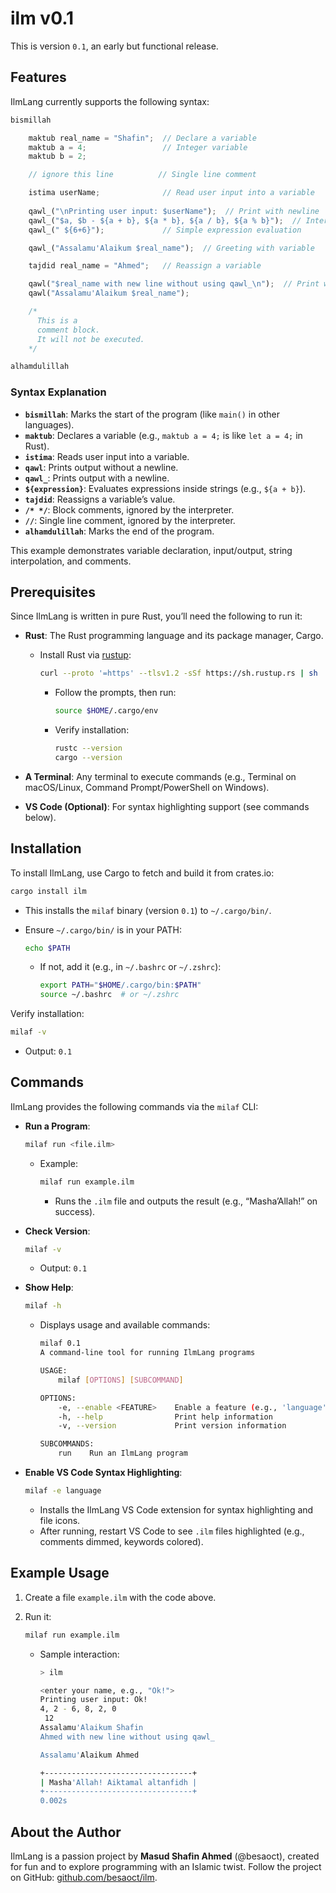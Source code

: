 # ilm v0.1

This is version `0.1`, an early but functional release.

## Features

IlmLang currently supports the following syntax:

```rust
bismillah

    maktub real_name = "Shafin";  // Declare a variable
    maktub a = 4;                 // Integer variable
    maktub b = 2;

    // ignore this line          // Single line comment

    istima userName;              // Read user input into a variable
    
    qawl_("\nPrinting user input: $userName");  // Print with newline
    qawl_("$a, $b - ${a + b}, ${a * b}, ${a / b}, ${a % b}");  // Interpolation with expressions
    qawl_(" ${6+6}");             // Simple expression evaluation

    qawl_("Assalamu'Alaikum $real_name");  // Greeting with variable

    tajdid real_name = "Ahmed";   // Reassign a variable

    qawl("$real_name with new line without using qawl_\n");  // Print without newline function
    qawl("Assalamu'Alaikum $real_name");

    /*
      This is a
      comment block.
      It will not be executed.
    */

alhamdulillah
```

### Syntax Explanation

- **`bismillah`**: Marks the start of the program (like `main()` in other languages).
- **`maktub`**: Declares a variable (e.g., `maktub a = 4;` is like `let a = 4;` in Rust).
- **`istima`**: Reads user input into a variable.
- **`qawl`**: Prints output without a newline.
- **`qawl_`**: Prints output with a newline.
- **`${expression}`**: Evaluates expressions inside strings (e.g., `${a + b}`).
- **`tajdid`**: Reassigns a variable’s value.
- **`/* */`**: Block comments, ignored by the interpreter.
- **`//`**: Single line comment, ignored by the interpreter.
- **`alhamdulillah`**: Marks the end of the program.

This example demonstrates variable declaration, input/output, string interpolation, and comments.

## Prerequisites

Since IlmLang is written in pure Rust, you’ll need the following to run it:

- **Rust**: The Rust programming language and its package manager, Cargo.
  - Install Rust via [rustup](https://rustup.rs/):
  
    ```bash
    curl --proto '=https' --tlsv1.2 -sSf https://sh.rustup.rs | sh
    ```

    - Follow the prompts, then run:

      ```bash
      source $HOME/.cargo/env
      ```

    - Verify installation:
  
      ```bash
      rustc --version
      cargo --version
      ```

- **A Terminal**: Any terminal to execute commands (e.g., Terminal on macOS/Linux, Command Prompt/PowerShell on Windows).
- **VS Code (Optional)**: For syntax highlighting support (see commands below).

## Installation

To install IlmLang, use Cargo to fetch and build it from crates.io:

```bash
cargo install ilm
```

- This installs the `milaf` binary (version `0.1`) to `~/.cargo/bin/`.
- Ensure `~/.cargo/bin/` is in your PATH:

  ```bash
  echo $PATH
  ```

  - If not, add it (e.g., in `~/.bashrc` or `~/.zshrc`):
  
    ```bash
    export PATH="$HOME/.cargo/bin:$PATH"
    source ~/.bashrc  # or ~/.zshrc
    ```

Verify installation:

```bash
milaf -v
```

- Output: `0.1`

## Commands

IlmLang provides the following commands via the `milaf` CLI:

- **Run a Program**:

  ```bash
  milaf run <file.ilm>
  ```

  - Example:
  
    ```bash
    milaf run example.ilm
    ```

    - Runs the `.ilm` file and outputs the result (e.g., “Masha’Allah!” on success).

- **Check Version**:
  
  ```bash
  milaf -v
  ```

  - Output: `0.1`

- **Show Help**:
  
  ```bash
  milaf -h
  ```

  - Displays usage and available commands:
  
    ```bash
    milaf 0.1
    A command-line tool for running IlmLang programs

    USAGE:
        milaf [OPTIONS] [SUBCOMMAND]

    OPTIONS:
        -e, --enable <FEATURE>    Enable a feature (e.g., 'language' for VS Code support)
        -h, --help                Print help information
        -v, --version             Print version information

    SUBCOMMANDS:
        run    Run an IlmLang program
    ```

- **Enable VS Code Syntax Highlighting**:
  
  ```bash
  milaf -e language
  ```

  - Installs the IlmLang VS Code extension for syntax highlighting and file icons.
  - After running, restart VS Code to see `.ilm` files highlighted (e.g., comments dimmed, keywords colored).

## Example Usage

1. Create a file `example.ilm` with the code above.
2. Run it:

   ```bash
   milaf run example.ilm
   ```

   - Sample interaction:
  
     ```bash
     > ilm

     <enter your name, e.g., "Ok!">
     Printing user input: Ok!
     4, 2 - 6, 8, 2, 0
      12
     Assalamu'Alaikum Shafin
     Ahmed with new line without using qawl_

     Assalamu'Alaikum Ahmed

     +---------------------------------+
     | Masha'Allah! Aiktamal altanfidh |
     +---------------------------------+
     0.002s
     ```

## About the Author

IlmLang is a passion project by **Masud Shafin Ahmed** (@besaoct), created for fun and to explore programming with an Islamic twist. Follow the project on GitHub: [github.com/besaoct/ilm](https://github.com/besaoct/ilm).
